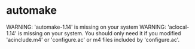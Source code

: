 # automake
WARNING: 'automake-1.14' is missing on your system
WARNING: 'aclocal-1.14' is missing on your system.
         You should only need it if you modified 'acinclude.m4' or
         'configure.ac' or m4 files included by 'configure.ac'.
